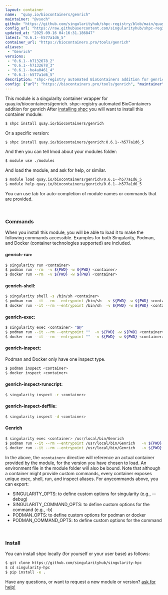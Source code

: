 ```yaml
---
layout: container
name:  "quay.io/biocontainers/genrich"
maintainer: "@vsoch"
github: "https://github.com/singularityhub/shpc-registry/blob/main/quay.io/biocontainers/genrich/container.yaml"
config_url: "https://raw.githubusercontent.com/singularityhub/shpc-registry/main/quay.io/biocontainers/genrich/container.yaml"
updated_at: "2025-09-16 04:16:31.186847"
latest: "0.6.1--h577a1d6_5"
container_url: "https://biocontainers.pro/tools/genrich"
aliases:
 - "Genrich"
versions:
 - "0.6.1--h7132678_2"
 - "0.6.1--h7132678_3"
 - "0.6.1--he4a0461_4"
 - "0.6.1--h577a1d6_5"
description: "shpc-registry automated BioContainers addition for genrich"
config: {"url": "https://biocontainers.pro/tools/genrich", "maintainer": "@vsoch", "description": "shpc-registry automated BioContainers addition for genrich", "latest": {"0.6.1--h577a1d6_5": "sha256:cbce66a1dd18ff84bac836416e9554a49cb80e6dd1003e0e7d246119562b3fc7"}, "tags": {"0.6.1--h7132678_2": "sha256:f6aa2933a4cb8829b7ffa452deffc7a3b79a40f4b04647740d17504a7f86c295", "0.6.1--h7132678_3": "sha256:6808acb0f07c36cfbdb8384bd9124564a522b4b3e66fcbe3fdf0a5eeb844086d", "0.6.1--he4a0461_4": "sha256:a3c00a97bc4eee75ce1481eccbd6977ce9d11ac3153ad31217774ac4cecb8455", "0.6.1--h577a1d6_5": "sha256:cbce66a1dd18ff84bac836416e9554a49cb80e6dd1003e0e7d246119562b3fc7"}, "docker": "quay.io/biocontainers/genrich", "aliases": {"Genrich": "/usr/local/bin/Genrich"}}
---
```


This module is a singularity container wrapper for quay.io/biocontainers/genrich.
shpc-registry automated BioContainers addition for genrich
After [installing shpc](#install) you will want to install this container module:


```bash
$ shpc install quay.io/biocontainers/genrich
```

Or a specific version:

```bash
$ shpc install quay.io/biocontainers/genrich:0.6.1--h577a1d6_5
```

And then you can tell lmod about your modules folder:

```bash
$ module use ./modules
```

And load the module, and ask for help, or similar.

```bash
$ module load quay.io/biocontainers/genrich/0.6.1--h577a1d6_5
$ module help quay.io/biocontainers/genrich/0.6.1--h577a1d6_5
```

You can use tab for auto-completion of module names or commands that are provided.

<br>

### Commands

When you install this module, you will be able to load it to make the following commands accessible.
Examples for both Singularity, Podman, and Docker (container technologies supported) are included.

#### genrich-run:

```bash
$ singularity run <container>
$ podman run --rm  -v ${PWD} -w ${PWD} <container>
$ docker run --rm  -v ${PWD} -w ${PWD} <container>
```

#### genrich-shell:

```bash
$ singularity shell -s /bin/sh <container>
$ podman run --it --rm --entrypoint /bin/sh  -v ${PWD} -w ${PWD} <container>
$ docker run --it --rm --entrypoint /bin/sh  -v ${PWD} -w ${PWD} <container>
```

#### genrich-exec:

```bash
$ singularity exec <container> "$@"
$ podman run --it --rm --entrypoint ""  -v ${PWD} -w ${PWD} <container> "$@"
$ docker run --it --rm --entrypoint ""  -v ${PWD} -w ${PWD} <container> "$@"
```

#### genrich-inspect:

Podman and Docker only have one inspect type.

```bash
$ podman inspect <container>
$ docker inspect <container>
```

#### genrich-inspect-runscript:

```bash
$ singularity inspect -r <container>
```

#### genrich-inspect-deffile:

```bash
$ singularity inspect -d <container>
```


#### Genrich

```bash
$ singularity exec <container> /usr/local/bin/Genrich
$ podman run --it --rm --entrypoint /usr/local/bin/Genrich   -v ${PWD} -w ${PWD} <container> -c " $@"
$ docker run --it --rm --entrypoint /usr/local/bin/Genrich   -v ${PWD} -w ${PWD} <container> -c " $@"
```



In the above, the `<container>` directive will reference an actual container provided
by the module, for the version you have chosen to load. An environment file in the
module folder will also be bound. Note that although a container
might provide custom commands, every container exposes unique exec, shell, run, and
inspect aliases. For anycommands above, you can export:

 - SINGULARITY_OPTS: to define custom options for singularity (e.g., --debug)
 - SINGULARITY_COMMAND_OPTS: to define custom options for the command (e.g., -b)
 - PODMAN_OPTS: to define custom options for podman or docker
 - PODMAN_COMMAND_OPTS: to define custom options for the command

<br>

### Install

You can install shpc locally (for yourself or your user base) as follows:

```bash
$ git clone https://github.com/singularityhub/singularity-hpc
$ cd singularity-hpc
$ pip install -e .
```

Have any questions, or want to request a new module or version? [ask for help!](https://github.com/singularityhub/singularity-hpc/issues)